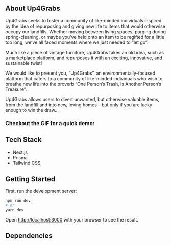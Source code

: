 ## About Up4Grabs
Up4Grabs seeks to foster a community of like-minded individuals inspired by the idea of repurposing and giving new life to items that would otherwise occupy our landfills. Whether moving between living spaces, purging during spring-cleaning, or maybe you’ve held onto an item to be regifted for a little too long, we’ve all faced moments where we just needed to “let go”. 

Much like a piece of vintage furniture, Up4Grabs takes an old idea, such as a marketplace platform, and repurposes it with an exciting, innovative, and sustainable twist! 

We would like to present you, “Up4Grabs”, an environmentally-focused platform that caters to a community of like-minded individuals who wish to breathe new life into the proverb “One Person’s Trash, is Another Person’s Treasure”. 

Up4Grabs allows users to divert unwanted, but otherwise valuable items, from the landfill and into new, loving homes – but only if you are lucky enough to win the draw…

### Checkout the GIF for a quick demo:


## Tech Stack
- Next.js
- Prisma
- Tailwind CSS

## Getting Started

First, run the development server:

```bash
npm run dev
# or
yarn dev
```

Open [http://localhost:3000](http://localhost:3000) with your browser to see the result.


## Dependencies


